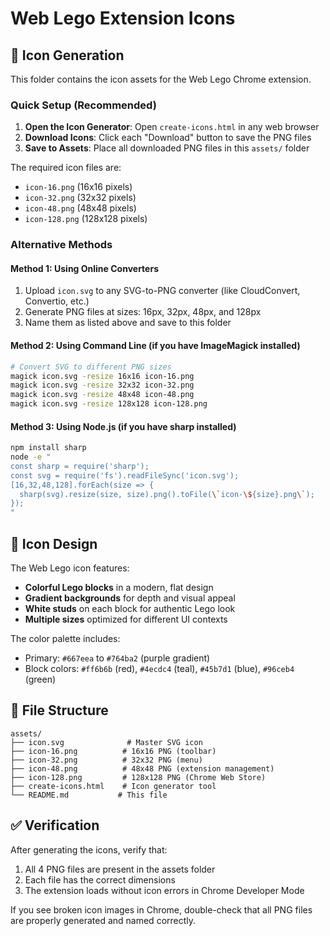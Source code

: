 # Web Lego Extension Icons

## 🎨 Icon Generation

This folder contains the icon assets for the Web Lego Chrome extension.

### Quick Setup (Recommended)

1. **Open the Icon Generator**: Open `create-icons.html` in any web browser
2. **Download Icons**: Click each "Download" button to save the PNG files
3. **Save to Assets**: Place all downloaded PNG files in this `assets/` folder

The required icon files are:
- `icon-16.png` (16x16 pixels)
- `icon-32.png` (32x32 pixels) 
- `icon-48.png` (48x48 pixels)
- `icon-128.png` (128x128 pixels)

### Alternative Methods

#### Method 1: Using Online Converters
1. Upload `icon.svg` to any SVG-to-PNG converter (like CloudConvert, Convertio, etc.)
2. Generate PNG files at sizes: 16px, 32px, 48px, and 128px
3. Name them as listed above and save to this folder

#### Method 2: Using Command Line (if you have ImageMagick installed)
```bash
# Convert SVG to different PNG sizes
magick icon.svg -resize 16x16 icon-16.png
magick icon.svg -resize 32x32 icon-32.png
magick icon.svg -resize 48x48 icon-48.png
magick icon.svg -resize 128x128 icon-128.png
```

#### Method 3: Using Node.js (if you have sharp installed)
```bash
npm install sharp
node -e "
const sharp = require('sharp');
const svg = require('fs').readFileSync('icon.svg');
[16,32,48,128].forEach(size => {
  sharp(svg).resize(size, size).png().toFile(\`icon-\${size}.png\`);
});
"
```

## 🧱 Icon Design

The Web Lego icon features:
- **Colorful Lego blocks** in a modern, flat design
- **Gradient backgrounds** for depth and visual appeal
- **White studs** on each block for authentic Lego look
- **Multiple sizes** optimized for different UI contexts

The color palette includes:
- Primary: `#667eea` to `#764ba2` (purple gradient)
- Block colors: `#ff6b6b` (red), `#4ecdc4` (teal), `#45b7d1` (blue), `#96ceb4` (green)

## 📁 File Structure

```
assets/
├── icon.svg              # Master SVG icon
├── icon-16.png          # 16x16 PNG (toolbar)
├── icon-32.png          # 32x32 PNG (menu)
├── icon-48.png          # 48x48 PNG (extension management)
├── icon-128.png         # 128x128 PNG (Chrome Web Store)
├── create-icons.html    # Icon generator tool
└── README.md           # This file
```

## ✅ Verification

After generating the icons, verify that:
1. All 4 PNG files are present in the assets folder
2. Each file has the correct dimensions
3. The extension loads without icon errors in Chrome Developer Mode

If you see broken icon images in Chrome, double-check that all PNG files are properly generated and named correctly.
